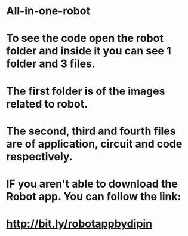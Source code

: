 # All-in-one-robot

# To see the code open the robot folder and inside it you can see 1 folder and 3 files. 
# The first folder is of the images related to robot.
# The second, third and fourth files are of application, circuit and code respectively.

# IF you aren't able to download the Robot app. You can follow the link:
# http://bit.ly/robotappbydipin
